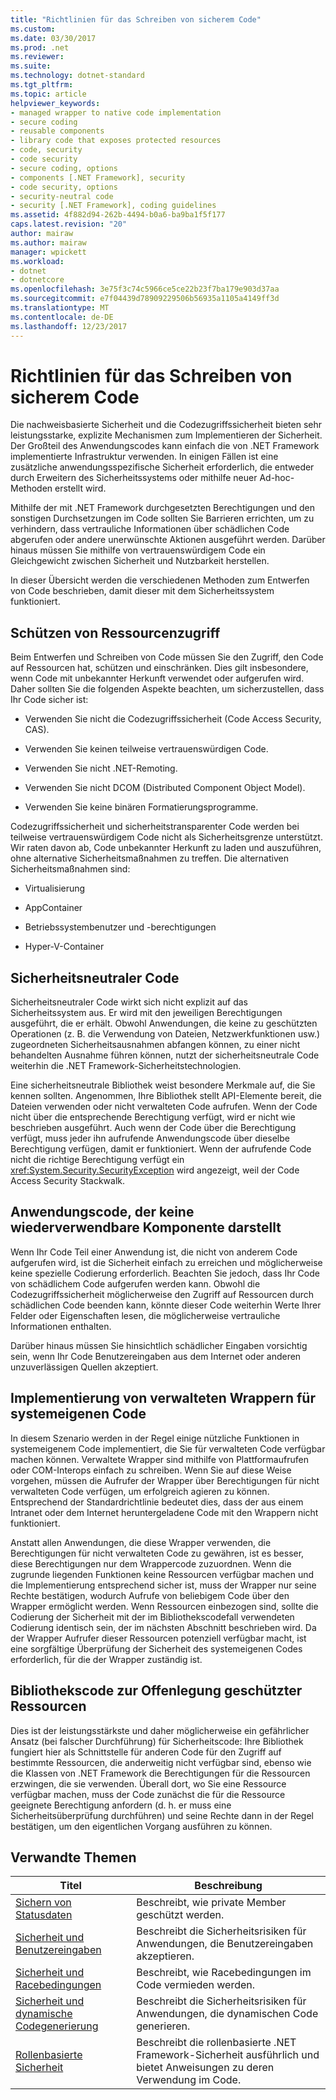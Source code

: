 ```yaml
---
title: "Richtlinien für das Schreiben von sicherem Code"
ms.custom: 
ms.date: 03/30/2017
ms.prod: .net
ms.reviewer: 
ms.suite: 
ms.technology: dotnet-standard
ms.tgt_pltfrm: 
ms.topic: article
helpviewer_keywords:
- managed wrapper to native code implementation
- secure coding
- reusable components
- library code that exposes protected resources
- code, security
- code security
- secure coding, options
- components [.NET Framework], security
- code security, options
- security-neutral code
- security [.NET Framework], coding guidelines
ms.assetid: 4f882d94-262b-4494-b0a6-ba9ba1f5f177
caps.latest.revision: "20"
author: mairaw
ms.author: mairaw
manager: wpickett
ms.workload:
- dotnet
- dotnetcore
ms.openlocfilehash: 3e75f3c74c5966ce5ce22b23f7ba179e903d37aa
ms.sourcegitcommit: e7f04439d78909229506b56935a1105a4149ff3d
ms.translationtype: MT
ms.contentlocale: de-DE
ms.lasthandoff: 12/23/2017
---
```

# <a name="secure-coding-guidelines"></a>Richtlinien für das Schreiben von sicherem Code
Die nachweisbasierte Sicherheit und die Codezugriffssicherheit bieten sehr leistungsstarke, explizite Mechanismen zum Implementieren der Sicherheit. Der Großteil des Anwendungscodes kann einfach die von .NET Framework implementierte Infrastruktur verwenden. In einigen Fällen ist eine zusätzliche anwendungsspezifische Sicherheit erforderlich, die entweder durch Erweitern des Sicherheitssystems oder mithilfe neuer Ad-hoc-Methoden erstellt wird.  
  
 Mithilfe der mit .NET Framework durchgesetzten Berechtigungen und den sonstigen Durchsetzungen im Code sollten Sie Barrieren errichten, um zu verhindern, dass vertrauliche Informationen über schädlichen Code abgerufen oder andere unerwünschte Aktionen ausgeführt werden. Darüber hinaus müssen Sie mithilfe von vertrauenswürdigem Code ein Gleichgewicht zwischen Sicherheit und Nutzbarkeit herstellen.  
  
 In dieser Übersicht werden die verschiedenen Methoden zum Entwerfen von Code beschrieben, damit dieser mit dem Sicherheitssystem funktioniert.  
  
## <a name="securing-resource-access"></a>Schützen von Ressourcenzugriff  
 Beim Entwerfen und Schreiben von Code müssen Sie den Zugriff, den Code auf Ressourcen hat, schützen und einschränken. Dies gilt insbesondere, wenn Code mit unbekannter Herkunft verwendet oder aufgerufen wird. Daher sollten Sie die folgenden Aspekte beachten, um sicherzustellen, dass Ihr Code sicher ist:  
  
-   Verwenden Sie nicht die Codezugriffssicherheit (Code Access Security, CAS).  
  
-   Verwenden Sie keinen teilweise vertrauenswürdigen Code.  
  
-   Verwenden Sie nicht .NET-Remoting.  
  
-   Verwenden Sie nicht DCOM (Distributed Component Object Model).  
  
-   Verwenden Sie keine binären Formatierungsprogramme.  
  
 Codezugriffssicherheit und sicherheitstransparenter Code werden bei teilweise vertrauenswürdigem Code nicht als Sicherheitsgrenze unterstützt. Wir raten davon ab, Code unbekannter Herkunft zu laden und auszuführen, ohne alternative Sicherheitsmaßnahmen zu treffen. Die alternativen Sicherheitsmaßnahmen sind:  
  
-   Virtualisierung  
  
-   AppContainer  
  
-   Betriebssystembenutzer und -berechtigungen  
  
-   Hyper-V-Container  
  
## <a name="security-neutral-code"></a>Sicherheitsneutraler Code  
 Sicherheitsneutraler Code wirkt sich nicht explizit auf das Sicherheitssystem aus. Er wird mit den jeweiligen Berechtigungen ausgeführt, die er erhält. Obwohl Anwendungen, die keine zu geschützten Operationen (z. B. die Verwendung von Dateien, Netzwerkfunktionen usw.) zugeordneten Sicherheitsausnahmen abfangen können, zu einer nicht behandelten Ausnahme führen können, nutzt der sicherheitsneutrale Code weiterhin die .NET Framework-Sicherheitstechnologien.  
  
 Eine sicherheitsneutrale Bibliothek weist besondere Merkmale auf, die Sie kennen sollten. Angenommen, Ihre Bibliothek stellt API-Elemente bereit, die Dateien verwenden oder nicht verwalteten Code aufrufen. Wenn der Code nicht über die entsprechende Berechtigung verfügt, wird er nicht wie beschrieben ausgeführt. Auch wenn der Code über die Berechtigung verfügt, muss jeder ihn aufrufende Anwendungscode über dieselbe Berechtigung verfügen, damit er funktioniert. Wenn der aufrufende Code nicht die richtige Berechtigung verfügt ein <xref:System.Security.SecurityException> wird angezeigt, weil der Code Access Security Stackwalk.  
  
## <a name="application-code-that-is-not-a-reusable-component"></a>Anwendungscode, der keine wiederverwendbare Komponente darstellt  
 Wenn Ihr Code Teil einer Anwendung ist, die nicht von anderem Code aufgerufen wird, ist die Sicherheit einfach zu erreichen und möglicherweise keine spezielle Codierung erforderlich. Beachten Sie jedoch, dass Ihr Code von schädlichem Code aufgerufen werden kann. Obwohl die Codezugriffssicherheit möglicherweise den Zugriff auf Ressourcen durch schädlichen Code beenden kann, könnte dieser Code weiterhin Werte Ihrer Felder oder Eigenschaften lesen, die möglicherweise vertrauliche Informationen enthalten.  
  
 Darüber hinaus müssen Sie hinsichtlich schädlicher Eingaben vorsichtig sein, wenn Ihr Code Benutzereingaben aus dem Internet oder anderen unzuverlässigen Quellen akzeptiert.  
  
## <a name="managed-wrapper-to-native-code-implementation"></a>Implementierung von verwalteten Wrappern für systemeigenen Code  
 In diesem Szenario werden in der Regel einige nützliche Funktionen in systemeigenem Code implementiert, die Sie für verwalteten Code verfügbar machen können. Verwaltete Wrapper sind mithilfe von Plattformaufrufen oder COM-Interops einfach zu schreiben. Wenn Sie auf diese Weise vorgehen, müssen die Aufrufer der Wrapper über Berechtigungen für nicht verwalteten Code verfügen, um erfolgreich agieren zu können. Entsprechend der Standardrichtlinie bedeutet dies, dass der aus einem Intranet oder dem Internet heruntergeladene Code mit den Wrappern nicht funktioniert.  
  
 Anstatt allen Anwendungen, die diese Wrapper verwenden, die Berechtigungen für nicht verwalteten Code zu gewähren, ist es besser, diese Berechtigungen nur dem Wrappercode zuzuordnen. Wenn die zugrunde liegenden Funktionen keine Ressourcen verfügbar machen und die Implementierung entsprechend sicher ist, muss der Wrapper nur seine Rechte bestätigen, wodurch Aufrufe von beliebigem Code über den Wrapper ermöglicht werden. Wenn Ressourcen einbezogen sind, sollte die Codierung der Sicherheit mit der im Bibliothekscodefall verwendeten Codierung identisch sein, der im nächsten Abschnitt beschrieben wird. Da der Wrapper Aufrufer dieser Ressourcen potenziell verfügbar macht, ist eine sorgfältige Überprüfung der Sicherheit des systemeigenen Codes erforderlich, für die der Wrapper zuständig ist.  
  
## <a name="library-code-that-exposes-protected-resources"></a>Bibliothekscode zur Offenlegung geschützter Ressourcen  
 Dies ist der leistungsstärkste und daher möglicherweise ein gefährlicher Ansatz (bei falscher Durchführung) für Sicherheitscode: Ihre Bibliothek fungiert hier als Schnittstelle für anderen Code für den Zugriff auf bestimmte Ressourcen, die anderweitig nicht verfügbar sind, ebenso wie die Klassen von .NET Framework die Berechtigungen für die Ressourcen erzwingen, die sie verwenden. Überall dort, wo Sie eine Ressource verfügbar machen, muss der Code zunächst die für die Ressource geeignete Berechtigung anfordern (d. h. er muss eine Sicherheitsüberprüfung durchführen) und seine Rechte dann in der Regel bestätigen, um den eigentlichen Vorgang ausführen zu können.  
  
## <a name="related-topics"></a>Verwandte Themen  
  
|Titel|Beschreibung|  
|-----------|-----------------|  
|[Sichern von Statusdaten](../../../docs/standard/security/securing-state-data.md)|Beschreibt, wie private Member geschützt werden.|  
|[Sicherheit und Benutzereingaben](../../../docs/standard/security/security-and-user-input.md)|Beschreibt die Sicherheitsrisiken für Anwendungen, die Benutzereingaben akzeptieren.|  
|[Sicherheit und Racebedingungen](../../../docs/standard/security/security-and-race-conditions.md)|Beschreibt, wie Racebedingungen im Code vermieden werden.|  
|[Sicherheit und dynamische Codegenerierung](../../../docs/standard/security/security-and-on-the-fly-code-generation.md)|Beschreibt die Sicherheitsrisiken für Anwendungen, die dynamischen Code generieren.|  
|[Rollenbasierte Sicherheit](../../../docs/standard/security/role-based-security.md)|Beschreibt die rollenbasierte .NET Framework-Sicherheit ausführlich und bietet Anweisungen zu deren Verwendung im Code.|

